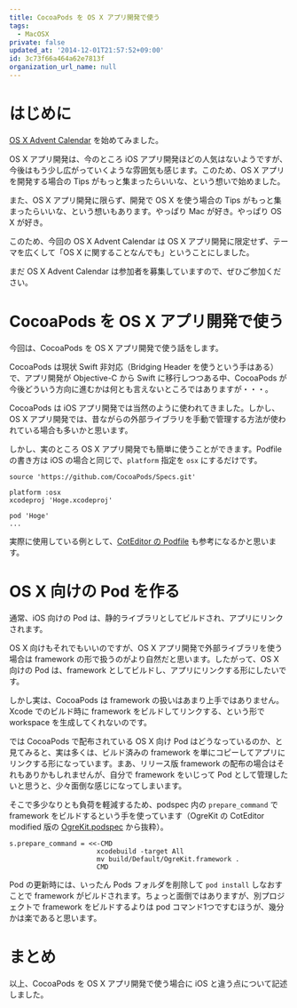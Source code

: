 ```yaml
---
title: CocoaPods を OS X アプリ開発で使う
tags:
  - MacOSX
private: false
updated_at: '2014-12-01T21:57:52+09:00'
id: 3c73f66a464a62e7813f
organization_url_name: null
---
```

# はじめに

[OS X Advent Calendar](http://qiita.com/advent-calendar/2014/osx/about) を始めてみました。

OS X アプリ開発は、今のところ iOS アプリ開発ほどの人気はないようですが、今後はもう少し広がっていくような雰囲気も感じます。このため、OS X アプリを開発する場合の Tips がもっと集まったらいいな、という想いで始めました。

また、OS X アプリ開発に限らず、開発で OS X を使う場合の Tips がもっと集まったらいいな、という想いもあります。やっぱり Mac が好き。やっぱり OS X が好き。

このため、今回の OS X Advent Calendar は OS X アプリ開発に限定せず、テーマを広くして「OS X に関することなんでも」ということにしました。

まだ OS X Advent Calendar は参加者を募集していますので、ぜひご参加ください。

# CocoaPods を OS X アプリ開発で使う

今回は、CocoaPods を OS X アプリ開発で使う話をします。

CocoaPods は現状 Swift 非対応（Bridging Header を使うという手はある）で、アプリ開発が Objective-C から Swift に移行しつつある中、CocoaPods が今後どういう方向に進むかは何とも言えないところではありますが・・・。

CocoaPods は iOS アプリ開発では当然のように使われてきました。しかし、OS X アプリ開発では、昔ながらの外部ライブラリを手動で管理する方法が使われている場合も多いかと思います。

しかし、実のところ OS X アプリ開発でも簡単に使うことができます。Podfile の書き方は iOS の場合と同じで、`platform` 指定を `osx` にするだけです。

```
source 'https://github.com/CocoaPods/Specs.git'

platform :osx
xcodeproj 'Hoge.xcodeproj'

pod 'Hoge'
...
```

実際に使用している例として、[CotEditor の Podfile](https://github.com/coteditor/CotEditor/blob/develop/Podfile) も参考になるかと思います。

# OS X 向けの Pod を作る

通常、iOS 向けの Pod は、静的ライブラリとしてビルドされ、アプリにリンクされます。

OS X 向けもそれでもいいのですが、OS X アプリ開発で外部ライブラリを使う場合は framework の形で扱うのがより自然だと思います。したがって、OS X 向けの Pod は、framework としてビルドし、アプリにリンクする形にしたいです。

しかし実は、CocoaPods は framework の扱いはあまり上手ではありません。Xcode でのビルド時に framework をビルドしてリンクする、という形で workspace を生成してくれないのです。

では CocoaPods で配布されている OS X 向け Pod はどうなっているのか、と見てみると、実は多くは、ビルド済みの framework を単にコピーしてアプリにリンクする形になっています。まあ、リリース版 framework の配布の場合はそれもありかもしれませんが、自分で framework をいじって Pod として管理したいと思うと、少々面倒な感じになってしまいます。

そこで多少なりとも負荷を軽減するため、podspec 内の `prepare_command` で framework をビルドするという手を使っています（OgreKit の CotEditor modified 版の [OgreKit.podspec](https://github.com/coteditor/OgreKit/blob/8fc6f1e9f4166b1fe49cb5c6e27f3e2bd28c6ac7/OgreKit.podspec) から抜粋）。

```
s.prepare_command = <<-CMD
                      xcodebuild -target All
                      mv build/Default/OgreKit.framework .
                      CMD
```

Pod の更新時には、いったん Pods フォルダを削除して `pod install` しなおすことで framework がビルドされます。ちょっと面倒ではありますが、別プロジェクトで framework をビルドするよりは pod コマンド1つですむほうが、幾分かは楽であると思います。

# まとめ

以上、CocoaPods を OS X アプリ開発で使う場合に iOS と違う点について記述しました。
